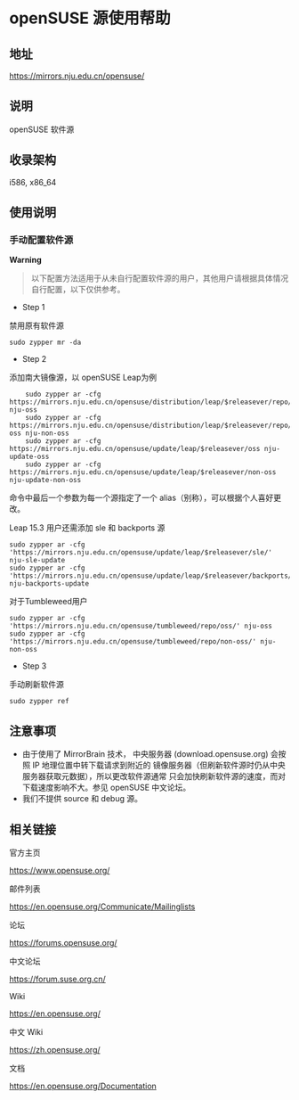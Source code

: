# openSUSE 源使用帮助

## 地址

<https://mirrors.nju.edu.cn/opensuse/>

## 说明

openSUSE 软件源

## 收录架构

i586, x86_64

## 使用说明

### 手动配置软件源

**Warning**
> 以下配置方法适用于从未自行配置软件源的用户，其他用户请根据具体情况自行配置，以下仅供参考。

* Step 1

禁用原有软件源

    sudo zypper mr -da

* Step 2

添加南大镜像源，以 openSUSE Leap为例
```
    sudo zypper ar -cfg https://mirrors.nju.edu.cn/opensuse/distribution/leap/$releasever/repo/oss nju-oss
    sudo zypper ar -cfg https://mirrors.nju.edu.cn/opensuse/distribution/leap/$releasever/repo/non-oss nju-non-oss
    sudo zypper ar -cfg https://mirrors.nju.edu.cn/opensuse/update/leap/$releasever/oss nju-update-oss
    sudo zypper ar -cfg https://mirrors.nju.edu.cn/opensuse/update/leap/$releasever/non-oss nju-update-non-oss
```
命令中最后一个参数为每一个源指定了一个 alias（别称），可以根据个人喜好更改。

Leap 15.3 用户还需添加 sle 和 backports 源

```
sudo zypper ar -cfg 'https://mirrors.nju.edu.cn/opensuse/update/leap/$releasever/sle/' nju-sle-update
sudo zypper ar -cfg 'https://mirrors.nju.edu.cn/opensuse/update/leap/$releasever/backports/' nju-backports-update
```

对于Tumbleweed用户

```
sudo zypper ar -cfg 'https://mirrors.nju.edu.cn/opensuse/tumbleweed/repo/oss/' nju-oss
sudo zypper ar -cfg 'https://mirrors.nju.edu.cn/opensuse/tumbleweed/repo/non-oss/' nju-non-oss
```
* Step 3

手动刷新软件源

    sudo zypper ref


## 注意事项

-   由于使用了 MirrorBrain 技术， 中央服务器 (download.opensuse.org)
    会按照 IP 地理位置中转下载请求到附近的
    镜像服务器（但刷新软件源时仍从中央服务器获取元数据），所以更改软件源通常
    只会加快刷新软件源的速度，而对下载速度影响不大。参见 openSUSE
    中文论坛。
-   我们不提供 source 和 debug 源。

## 相关链接

官方主页

  <https://www.opensuse.org/>

邮件列表

  <https://en.opensuse.org/Communicate/Mailinglists>

论坛

  <https://forums.opensuse.org/>

中文论坛

  <https://forum.suse.org.cn/>

Wiki

  <https://en.opensuse.org/>

中文 Wiki

  <https://zh.opensuse.org/>

文档

  <https://en.opensuse.org/Documentation>
